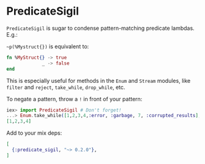 # PredicateSigil


`PredicateSigil` is sugar to condense pattern-matching predicate lambdas.  E.g.:

`~p(%Mystruct{})` is equivalent to:

```elixir
fn %MyStruct{} -> true
             _ -> false
end
```



This is especially useful for methods in the `Enum` and `Stream` modules, like `filter` and
`reject`, `take_while`, `drop_while`, etc.

To negate a pattern, throw a `!` in front of your pattern:

```elixir
iex> import PredicateSigil # Don't forget!
...> Enum.take_while([1,2,3,4,:error, :garbage, 7, :corrupted_results], ~p(!:error))
[1,2,3,4]
```

Add to your mix deps: 
```elixir
[
  {:predicate_sigil, "~> 0.2.0"},
]
```
